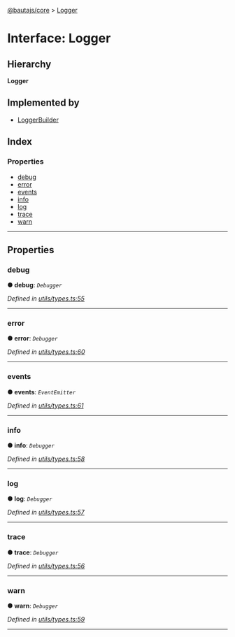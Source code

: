 [@bautajs/core](../README.md) > [Logger](../interfaces/logger.md)

# Interface: Logger

## Hierarchy

**Logger**

## Implemented by

* [LoggerBuilder](../classes/loggerbuilder.md)

## Index

### Properties

* [debug](logger.md#debug)
* [error](logger.md#error)
* [events](logger.md#events)
* [info](logger.md#info)
* [log](logger.md#log)
* [trace](logger.md#trace)
* [warn](logger.md#warn)

---

## Properties

<a id="debug"></a>

###  debug

**● debug**: *`Debugger`*

*Defined in [utils/types.ts:55](https://github.axa.com/Digital/bauta-nodejs/blob/167ddcc/packages/bautajs/src/utils/types.ts#L55)*

___
<a id="error"></a>

###  error

**● error**: *`Debugger`*

*Defined in [utils/types.ts:60](https://github.axa.com/Digital/bauta-nodejs/blob/167ddcc/packages/bautajs/src/utils/types.ts#L60)*

___
<a id="events"></a>

###  events

**● events**: *`EventEmitter`*

*Defined in [utils/types.ts:61](https://github.axa.com/Digital/bauta-nodejs/blob/167ddcc/packages/bautajs/src/utils/types.ts#L61)*

___
<a id="info"></a>

###  info

**● info**: *`Debugger`*

*Defined in [utils/types.ts:58](https://github.axa.com/Digital/bauta-nodejs/blob/167ddcc/packages/bautajs/src/utils/types.ts#L58)*

___
<a id="log"></a>

###  log

**● log**: *`Debugger`*

*Defined in [utils/types.ts:57](https://github.axa.com/Digital/bauta-nodejs/blob/167ddcc/packages/bautajs/src/utils/types.ts#L57)*

___
<a id="trace"></a>

###  trace

**● trace**: *`Debugger`*

*Defined in [utils/types.ts:56](https://github.axa.com/Digital/bauta-nodejs/blob/167ddcc/packages/bautajs/src/utils/types.ts#L56)*

___
<a id="warn"></a>

###  warn

**● warn**: *`Debugger`*

*Defined in [utils/types.ts:59](https://github.axa.com/Digital/bauta-nodejs/blob/167ddcc/packages/bautajs/src/utils/types.ts#L59)*

___

